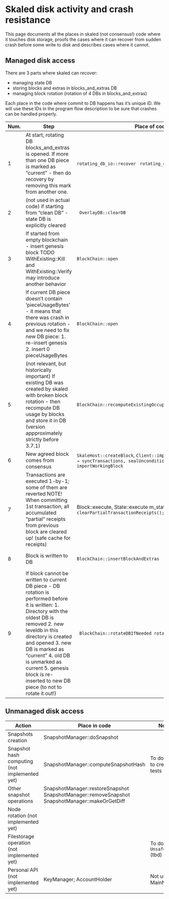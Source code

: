 # Skaled disk activity and crash resistance
This page documents all the places in skaled (not consensus!) code where it touches disk storage, proofs the cases where it can recover from sudden crash before some write to disk and describes cases where it cannot.

## Managed disk access
There are 3 parts where skaled can recover:

- managing state DB
- storing blocks and extras in blocks_and_extras DB
- managing block rotation (rotation of 4 DBs in blocks_and_extras)

Each place in the code where commit to DB happens has it’s unique ID. We will use these IDs in the program flow description to be sure that crashes can be handled properly.



| Num. 	| Step                                                                                                                                                                                                                                                                                                                                           	| Place of code                                                                                                             	| Commit ID                                                                                                           	| Status                 	|
|------	|------------------------------------------------------------------------------------------------------------------------------------------------------------------------------------------------------------------------------------------------------------------------------------------------------------------------------------------------	|---------------------------------------------------------------------------------------------------------------------------	|---------------------------------------------------------------------------------------------------------------------	|----------------------	|
| 1    	| At start, rotating DB blocks_and_extras is opened. If more than one DB piece is marked as “current” - then do recovery by removing this mark from another one.                                                                                                                                                                                 	| ` rotating_db_io::recover ` ` rotating_db_io::rotating_db_io`                                                             	| after_pieces_kill (issued after each kill) after_recover (issued after whole recover procedure)                     	| recovery flow        	|
| 2    	| (not used in actual code) if starting from “clean DB” - state DB is explicitly cleared                                                                                                                                                                                                                                                         	| ` OverlayDB::clearDB`                                                                                                     	| clearDB                                                                                                             	| currently irrelevant 	|
| 3    	| If started from empty blockchain - insert genesis block TODO WithExisting::Kill and WithExisting::Verify may introduce another behavior                                                                                                                                                                                                        	| `BlockChain::open`                                                                                                        	| insert_genesis                                                                                                      	| normal program flow  	|
| 4    	| If current DB piece doesn’t contain ‘pieceUsageBytes’ - it means that there was crash in previous rotation - and we need to fix new DB piece: 1. re-insert genesis 2. insert 0 pieceUsageBytes                                                                                                                                                 	| `BlockChain::open`                                                                                                        	| fix_bad_rotation                                                                                                    	| recovery flow        	|
| 5    	| (not relevant, but historically important) If existing DB was created by skaled with broken block rotation - then recompute DB usage by blocks and store it in DB (version appproximately strictly before 3.7.1)                                                                                                                               	| `BlockChain::recomputeExistingOccupiedSpaceForBlockRotation`                                                              	| recompute_piece_usage                                                                                               	| currently irrelevant 	|
| 6    	| New agreed block comes from consensus                                                                                                                                                                                                                                                                                                          	| `SkaleHost::createBlock`, `Client::importTransactionsAsBlock → syncTransactions, sealUnconditionally, importWorkingBlock` 	|                                                                                                                     	| normal program flow  	|
| 7    	| Transactions are executed 1-by-1; some of them are reverted NOTE! When committing 1st transaction, all accumulated “partial” receipts from previous block are cleared up! (safe cache for receipts)                                                                                                                                            	| Block::execute, State::execute m_state.` clearPartialTransactionReceipts();`                                              	| OverlayDB_comit_N (commit of all state changes from transaction) N = sequential number of commit: 1,2,3…..          	| normal program flow  	|
| 8    	| Block is written to DB                                                                                                                                                                                                                                                                                                                         	| `BlockChain::insertBlockAndExtras`                                                                                        	| insertBlockAndExtras                                                                                                	| normal program flow  	|
| 9    	| If block cannot be written to current DB piece - DB rotation is performed before it is written: 1. Directory with the oldest DB is removed 2. new leveldb in this directory is created and opened 3. new DB is marked as “current” 4. old DB is unmarked as current 5. genesis block is re-inserted to new DB piece (to not to rotate it out!) 	| ` BlockChain::rotateDBIfNeeded rotating_db_io::rotate`                                                                    	| 1. after_remove_oldest 2. after_open_leveldb 3. with_two_keys 4. genesis_after_rotate 5. after_genesis_after_rotate 	| normal program flow  	|

## Unmanaged disk access

| Action                                        	| Place in code                                                                                   	| Notes                           	|
|-----------------------------------------------	|-------------------------------------------------------------------------------------------------	|---------------------------------	|
| Snapshots creation                            	| SnapshotManager::doSnapshot                                                                     	|                                 	|
| Snapshot hash computing (not implemented yet) 	| SnapshotManager::computeSnapshotHash                                                            	| To do: need to create tests     	|
| Other snapshot operations                     	| SnapshotManager::restoreSnapshot SnapshotManager::removeSnapshot SnapshotManager::makeOrGetDiff 	|                                 	|
| Node rotation  (not implemented yet)          	|                                                                                                 	|                                 	|
| Filestorage operation  (not implemented yet)  	|                                                                                                 	| To do: Use `UnsafeRegion` (tbd) 	|
| Personal API (not implemented yet)            	| KeyManager;  AccountHolder                                                                      	| Not used on MainNet             	|












